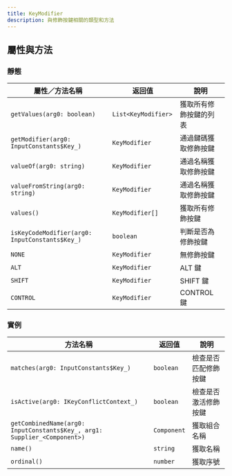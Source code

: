 ```yaml
---
title: KeyModifier
description: 與修飾按鍵相關的類型和方法
---
```


## 屬性與方法

### 靜態

| 屬性／方法名稱                                 | 返回值               | 說明                   |
| ---------------------------------------------- | -------------------- | ---------------------- |
| `getValues(arg0: boolean)`                     | `List<KeyModifier> ` | 獲取所有修飾按鍵的列表 |
| `getModifier(arg0: InputConstants$Key_)`       | `KeyModifier`        | 通過鍵碼獲取修飾按鍵   |
| `valueOf(arg0: string)`                        | `KeyModifier`        | 通過名稱獲取修飾按鍵   |
| `valueFromString(arg0: string)`                | `KeyModifier`        | 通過名稱獲取修飾按鍵   |
| `values()`                                     | `KeyModifier[]`      | 獲取所有修飾按鍵       |
| `isKeyCodeModifier(arg0: InputConstants$Key_)` | `boolean`            | 判斷是否為修飾按鍵     |
| `NONE`                                         | `KeyModifier`        | 無修飾按鍵             |
| `ALT`                                          | `KeyModifier`        | ALT 鍵                 |
| `SHIFT`                                        | `KeyModifier`        | SHIFT 鍵               |
| `CONTROL`                                      | `KeyModifier`        | CONTROL 鍵             |

### 實例

| 方法名稱                                                                 | 返回值      | 說明                 |
| ------------------------------------------------------------------------ | ----------- | -------------------- |
| `matches(arg0: InputConstants$Key_)`                                     | `boolean`   | 檢查是否匹配修飾按鍵 |
| `isActive(arg0: IKeyConflictContext_)`                                   | `boolean`   | 檢查是否激活修飾按鍵 |
| `getCombinedName(arg0: InputConstants$Key_, arg1: Supplier_<Component>)` | `Component` | 獲取組合名稱         |
| `name()`                                                                 | `string`    | 獲取名稱             |
| `ordinal()`                                                              | `number`    | 獲取序號             |
